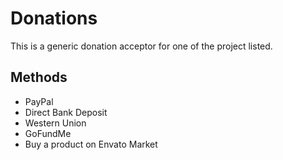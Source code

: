 # Donations
This is a generic donation acceptor for one of the project listed.

## Methods
 * PayPal
 * Direct Bank Deposit
 * Western Union
 * GoFundMe
 * Buy a product on Envato Market